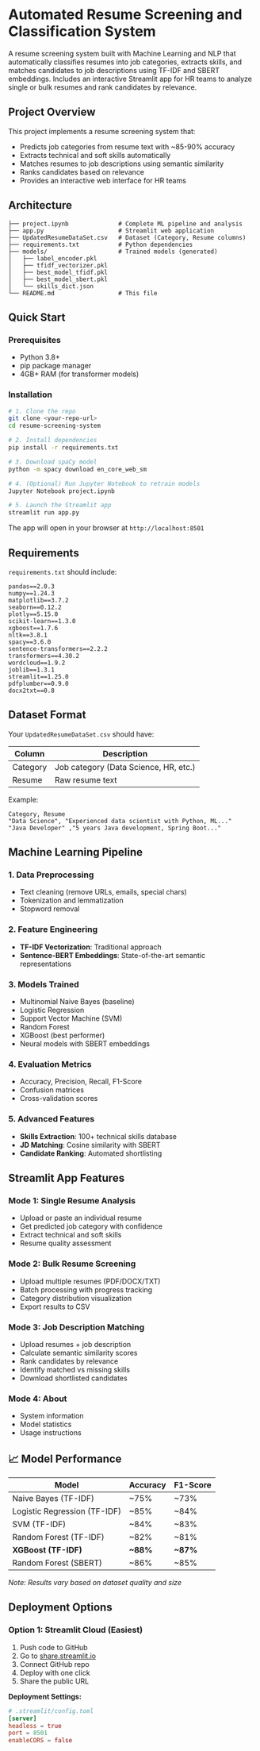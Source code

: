 # Automated Resume Screening and Classification System

A resume screening system built with Machine Learning and NLP that automatically classifies resumes into job categories, extracts skills, and matches candidates to job descriptions using TF-IDF and SBERT embeddings. Includes an interactive Streamlit app for HR teams to analyze single or bulk resumes and rank candidates by relevance.

## Project Overview
This project implements a resume screening system that:
- Predicts job categories from resume text with ~85-90% accuracy
- Extracts technical and soft skills automatically
- Matches resumes to job descriptions using semantic similarity
- Ranks candidates based on relevance
- Provides an interactive web interface for HR teams

## Architecture
```
├── project.ipynb              # Complete ML pipeline and analysis
├── app.py                     # Streamlit web application
├── UpdatedResumeDataSet.csv   # Dataset (Category, Resume columns)
├── requirements.txt           # Python dependencies
├── models/                    # Trained models (generated)
│   ├── label_encoder.pkl
│   ├── tfidf_vectorizer.pkl
│   ├── best_model_tfidf.pkl
│   ├── best_model_sbert.pkl
│   └── skills_dict.json
└── README.md                  # This file
```

##  Quick Start
### Prerequisites
- Python 3.8+
- pip package manager
- 4GB+ RAM (for transformer models)

### Installation
```bash
# 1. Clone the repo
git clone <your-repo-url>
cd resume-screening-system

# 2. Install dependencies
pip install -r requirements.txt

# 3. Download spaCy model
python -m spacy download en_core_web_sm

# 4. (Optional) Run Jupyter Notebook to retrain models
Jupyter Notebook project.ipynb

# 5. Launch the Streamlit app
streamlit run app.py
```
The app will open in your browser at `http://localhost:8501`

## Requirements
`requirements.txt` should include:
```
pandas==2.0.3
numpy==1.24.3
matplotlib==3.7.2
seaborn==0.12.2
plotly==5.15.0
scikit-learn==1.3.0
xgboost==1.7.6
nltk==3.8.1
spacy==3.6.0
sentence-transformers==2.2.2
transformers==4.30.2
wordcloud==1.9.2
joblib==1.3.1
streamlit==1.25.0
pdfplumber==0.9.0
docx2txt==0.8
```

## Dataset Format
Your `UpdatedResumeDataSet.csv` should have:

| Column   | Description                           |
|----------|---------------------------------------|
| Category | Job category (Data Science, HR, etc.) |
| Resume   | Raw resume text                       |

Example:
```csv
Category, Resume
"Data Science", "Experienced data scientist with Python, ML..."
"Java Developer" ,"5 years Java development, Spring Boot..."
```

##  Machine Learning Pipeline
### 1. Data Preprocessing
- Text cleaning (remove URLs, emails, special chars)
- Tokenization and lemmatization
- Stopword removal

### 2. Feature Engineering
- **TF-IDF Vectorization**: Traditional approach
- **Sentence-BERT Embeddings**: State-of-the-art semantic representations

### 3. Models Trained
- Multinomial Naive Bayes (baseline)
- Logistic Regression
- Support Vector Machine (SVM)
- Random Forest
- XGBoost (best performer)
- Neural models with SBERT embeddings

### 4. Evaluation Metrics
- Accuracy, Precision, Recall, F1-Score
- Confusion matrices
- Cross-validation scores

### 5. Advanced Features
- **Skills Extraction**: 100+ technical skills database
- **JD Matching**: Cosine similarity with SBERT
- **Candidate Ranking**: Automated shortlisting

##  Streamlit App Features
### Mode 1: Single Resume Analysis
- Upload or paste an individual resume
- Get predicted job category with confidence
- Extract technical and soft skills
- Resume quality assessment

### Mode 2: Bulk Resume Screening
- Upload multiple resumes (PDF/DOCX/TXT)
- Batch processing with progress tracking
- Category distribution visualization
- Export results to CSV

### Mode 3: Job Description Matching
- Upload resumes + job description
- Calculate semantic similarity scores
- Rank candidates by relevance
- Identify matched vs missing skills
- Download shortlisted candidates

### Mode 4: About
- System information
- Model statistics
- Usage instructions

## 📈 Model Performance
| Model                    | Accuracy | F1-Score |
|--------------------------|----------|----------|
| Naive Bayes (TF-IDF)     | ~75%     | ~73%     |
| Logistic Regression (TF-IDF) | ~85% | ~84%     |
| SVM (TF-IDF)             | ~84%     | ~83%     |
| Random Forest (TF-IDF)   | ~82%     | ~81%     |
| **XGBoost (TF-IDF)**     | **~88%** | **~87%** |
| Random Forest (SBERT)    | ~86%     | ~85%     |

*Note: Results vary based on dataset quality and size*

## Deployment Options
### Option 1: Streamlit Cloud (Easiest)
1. Push code to GitHub
2. Go to [share.streamlit.io](https://share.streamlit.io)
3. Connect GitHub repo
4. Deploy with one click
5. Share the public URL

**Deployment Settings:**
```toml
# .streamlit/config.toml
[server]
headless = true
port = 8501
enableCORS = false
```
